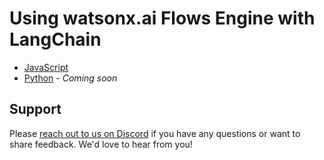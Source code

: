 # Using watsonx.ai Flows Engine with LangChain

- [JavaScript](./javascript/)
- [Python](./python/) - *Coming soon*

## Support

Please [reach out to us on Discord](https://ibm.biz/wxflows-discord) if you have any questions or want to share feedback. We'd love to hear from you!

